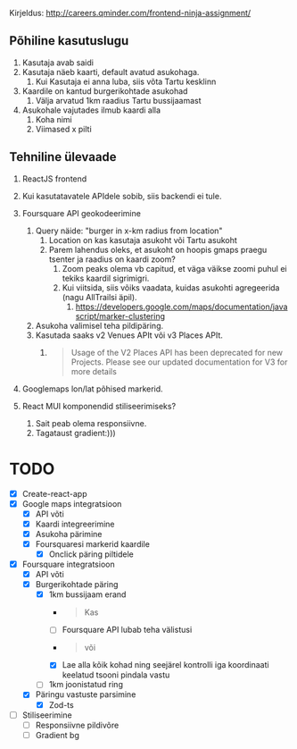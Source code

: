 Kirjeldus: http://careers.qminder.com/frontend-ninja-assignment/

## Põhiline kasutuslugu
1) Kasutaja avab saidi
2) Kasutaja näeb kaarti, default avatud asukohaga.
   1) Kui Kasutaja ei anna luba, siis võta Tartu kesklinn
3) Kaardile on kantud burgerikohtade asukohad
   1) Välja arvatud 1km raadius Tartu bussijaamast
4) Asukohale vajutades ilmub kaardi alla
   1) Koha nimi
   2) Viimased x pilti

## Tehniline ülevaade
1) ReactJS frontend
2) Kui kasutatavatele APIdele sobib, siis backendi ei tule.
3) Foursquare API geokodeerimine
   1) Query näide: "burger in x-km radius from location"
      1) Location on kas kasutaja asukoht või Tartu asukoht
      2) Parem lahendus oleks, et asukoht on hoopis gmaps praegu tsenter ja raadius on kaardi zoom? 
         1) Zoom peaks olema vb capitud, et väga väikse zoomi puhul ei tekiks kaardil sigrimigri.
         2) Kui viitsida, siis võiks vaadata, kuidas asukohti agregeerida (nagu AllTrailsi äpil).
            1) https://developers.google.com/maps/documentation/javascript/marker-clustering
   2) Asukoha valimisel teha pildipäring.
   3) Kasutada saaks v2 Venues APIt või v3 Places APIt. 
      1) > Usage of the V2 Places API has been deprecated for new Projects. Please see our updated documentation for V3 for more details

4) Googlemaps lon/lat põhised markerid.
5) React MUI komponendid stiliseerimiseks?
   1) Sait peab olema responsiivne.
   2) Tagataust gradient:)))

# TODO
* [x] Create-react-app
* [x] Google maps integratsioon
  * [x] API võti
  * [x] Kaardi integreerimine
  * [x] Asukoha pärimine
  * [x] Foursquaresi markerid kaardile
    * [x] Onclick päring piltidele
* [x] Foursquare integratsioon
  * [x] API võti
  * [x] Burgerikohtade päring
    * [x] 1km bussijaam erand
      * > Kas
      * [ ] Foursquare API lubab teha välistusi
      * > või
      * [x] Lae alla kõik kohad ning seejärel kontrolli iga koordinaati keelatud tsooni pindala vastu
    * [ ] 1km joonistatud ring
  * [x] Päringu vastuste parsimine
    * [x] Zod-ts
* [ ] Stiliseerimine
  * [ ] Responsiivne pildivõre
  * [ ] Gradient bg